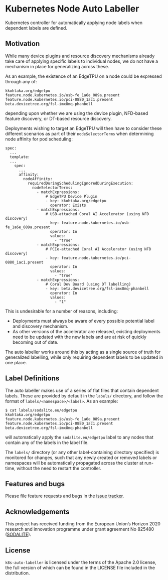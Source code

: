 # Kubernetes Node Auto Labeller

Kubernetes controller for automatically applying node labels when dependent labels are defined.

## Motivation

While many device plugins and resource discovery mechanisms already take care of applying specific labels to individual
nodes, we do not have a mechanism in place for generalizing across these.

As an example, the existence of an EdgeTPU on a node could be expressed through any of:

```
kkohtaka.org/edgetpu
feature.node.kubernetes.io/usb-fe_1a6e_089a.present
feature.node.kubernetes.io/pci-0880_1ac1.present
beta.devicetree.org/fsl-imx8mq-phanbell
```

depending upon whether we are using the device plugin, NFD-based feature discovery, or DT-based resource discovery.

Deployments wishing to target an EdgeTPU will then have to consider these different scenarios as part of their
`nodeSelectorTerms` when determining node affinity for pod scheduling:

```
spec:
  ...
  template:
  ...
    spec:
      ...
      affinity:
        nodeAffinity:
          requiredDuringSchedulingIgnoredDuringExecution:
            nodeSelectorTerms:
              - matchExpressions:
                  # EdgeTPU Device Plugin
                  - key: kkohtaka.org/edgetpu
                    operator: Exists
              - matchExpressions:
                  # USB-attached Coral AI Accelerator (using NFD discovery)
                  - key: feature.node.kubernetes.io/usb-fe_1a6e_089a.present
                    operator: In
                    values:
                      - "true"
              - matchExpressions:
                  # PCIe-attached Coral AI Accelerator (using NFD discovery)
                  - key: feature.node.kubernetes.io/pci-0880_1ac1.present
                    operator: In
                    values:
                      - "true"
              - matchExpressions:
                  # Coral Dev Board (using DT labelling)
                  - key: beta.devicetree.org/fsl-imx8mq-phanbell
                    operator: In
                    values:
                      - "1"
```

This is undesirable for a number of reasons, including:
- Deployments must always be aware of every possible potential label and discovery mechanism.
- As other versions of the accelerator are released, existing deployments need to be updated with the new labels
and are at risk of quickly becoming out of date.

The auto labeller works around this by acting as a single source of truth for generalized labelling, while only
requiring dependent labels to be updated in one place.

## Label Definitions

The auto labeller makes use of a series of flat files that contain dependent labels. These are provided by default in
the `labels/` directory, and follow the format of `labels/<namespace>/<label>`. As an example:

```
$ cat labels/sodalite.eu/edgetpu 
kkohtaka.org/edgetpu
feature.node.kubernetes.io/usb-fe_1a6e_089a.present
feature.node.kubernetes.io/pci-0880_1ac1.present
beta.devicetree.org/fsl-imx8mq-phanbell
```

will automatically apply the `sodalite.eu/edgetpu` label to any nodes that contain any of the labels in the label file.

The `labels/` directory (or any other label-containing directory specified) is monitored for changes, such that any
newly created or removed labels or namespaces will be automatically propagated across the cluster at run-time, without
the need to restart the controller.

## Features and bugs

Please file feature requests and bugs in the [issue tracker][tracker].

## Acknowledgements

This project has received funding from the European Union’s Horizon 2020 research and innovation programme under grant
agreement No 825480 ([SODALITE]).

## License

`k8s-auto-labeller` is licensed under the terms of the Apache 2.0 license, the full
version of which can be found in the LICENSE file included in the distribution.

[tracker]: https://github.com/adaptant-labs/k8s-auto-labeller/issues
[SODALITE]: https://www.sodalite.eu
